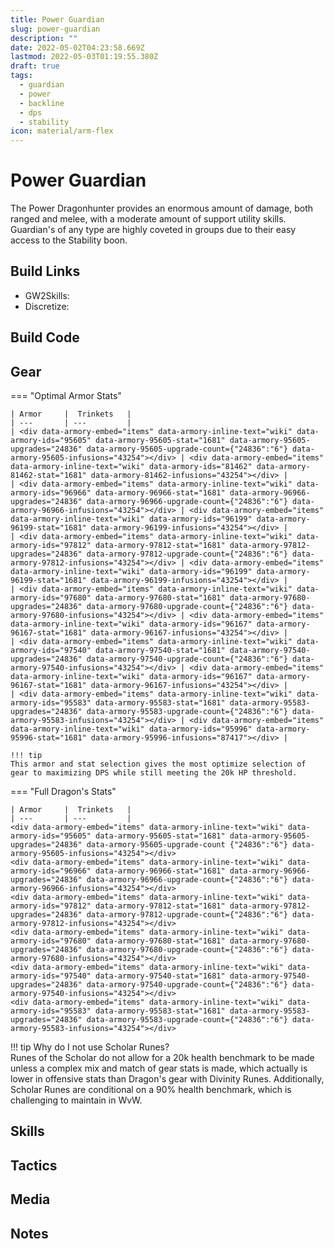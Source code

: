 ```yaml
---
title: Power Guardian
slug: power-guardian
description: ""
date: 2022-05-02T04:23:58.669Z
lastmod: 2022-05-03T01:19:55.380Z
draft: true
tags:
  - guardian
  - power
  - backline
  - dps
  - stability
icon: material/arm-flex
---
```



# Power Guardian
The Power Dragonhunter provides an enormous amount of damage, both ranged and melee, with a moderate amount of support utility skills. Guardian's of any type are highly coveted in groups due to their easy access to the Stability boon.
## Build Links
* GW2Skills:
* Discretize: 

## Build Code


## Gear
=== "Optimal Armor Stats"

	| Armor     |  Trinkets   |
	| ---       | ---         |
	| <div data-armory-embed="items" data-armory-inline-text="wiki" data-armory-ids="95605" data-armory-95605-stat="1681" data-armory-95605-upgrades="24836" data-armory-95605-upgrade-count={"24836":"6"} data-armory-95605-infusions="43254"></div> | <div data-armory-embed="items" data-armory-inline-text="wiki" data-armory-ids="81462" data-armory-81462-stat="1681" data-armory-81462-infusions="43254"></div> |
	| <div data-armory-embed="items" data-armory-inline-text="wiki" data-armory-ids="96966" data-armory-96966-stat="1681" data-armory-96966-upgrades="24836" data-armory-96966-upgrade-count={"24836":"6"} data-armory-96966-infusions="43254"></div> | <div data-armory-embed="items" data-armory-inline-text="wiki" data-armory-ids="96199" data-armory-96199-stat="1681" data-armory-96199-infusions="43254"></div> |
	| <div data-armory-embed="items" data-armory-inline-text="wiki" data-armory-ids="97812" data-armory-97812-stat="1681" data-armory-97812-upgrades="24836" data-armory-97812-upgrade-count={"24836":"6"} data-armory-97812-infusions="43254"></div> | <div data-armory-embed="items" data-armory-inline-text="wiki" data-armory-ids="96199" data-armory-96199-stat="1681" data-armory-96199-infusions="43254"></div> |
	| <div data-armory-embed="items" data-armory-inline-text="wiki" data-armory-ids="97680" data-armory-97680-stat="1681" data-armory-97680-upgrades="24836" data-armory-97680-upgrade-count={"24836":"6"} data-armory-97680-infusions="43254"></div> | <div data-armory-embed="items" data-armory-inline-text="wiki" data-armory-ids="96167" data-armory-96167-stat="1681" data-armory-96167-infusions="43254"></div> |
	| <div data-armory-embed="items" data-armory-inline-text="wiki" data-armory-ids="97540" data-armory-97540-stat="1681" data-armory-97540-upgrades="24836" data-armory-97540-upgrade-count={"24836":"6"} data-armory-97540-infusions="43254"></div> | <div data-armory-embed="items" data-armory-inline-text="wiki" data-armory-ids="96167" data-armory-96167-stat="1681" data-armory-96167-infusions="43254"></div> |
	| <div data-armory-embed="items" data-armory-inline-text="wiki" data-armory-ids="95583" data-armory-95583-stat="1681" data-armory-95583-upgrades="24836" data-armory-95583-upgrade-count={"24836":"6"} data-armory-95583-infusions="43254"></div> | <div data-armory-embed="items" data-armory-inline-text="wiki" data-armory-ids="95996" data-armory-95996-stat="1681" data-armory-95996-infusions="87417"></div> |

	!!! tip
	This armor and stat selection gives the most optimize selection of gear to maximizing DPS while still meeting the 20k HP threshold.
	
=== "Full Dragon's Stats"
																			
	| Armor     |  Trinkets   |
	| ---       | ---         |
	<div data-armory-embed="items" data-armory-inline-text="wiki" data-armory-ids="95605" data-armory-95605-stat="1681" data-armory-95605-upgrades="24836" data-armory-95605-upgrade-count {"24836":"6"} data-armory-95605-infusions="43254"></div>
	<div data-armory-embed="items" data-armory-inline-text="wiki" data-armory-ids="96966" data-armory-96966-stat="1681" data-armory-96966-upgrades="24836" data-armory-96966-upgrade-count={"24836":"6"} data-armory-96966-infusions="43254"></div> 
	<div data-armory-embed="items" data-armory-inline-text="wiki" data-armory-ids="97812" data-armory-97812-stat="1681" data-armory-97812-upgrades="24836" data-armory-97812-upgrade-count={"24836":"6"} data-armory-97812-infusions="43254"></div> 
	<div data-armory-embed="items" data-armory-inline-text="wiki" data-armory-ids="97680" data-armory-97680-stat="1681" data-armory-97680-upgrades="24836" data-armory-97680-upgrade-count={"24836":"6"} data-armory-97680-infusions="43254"></div> 
	<div data-armory-embed="items" data-armory-inline-text="wiki" data-armory-ids="97540" data-armory-97540-stat="1681" data-armory-97540-upgrades="24836" data-armory-97540-upgrade-count={"24836":"6"} data-armory-97540-infusions="43254"></div> 
	<div data-armory-embed="items" data-armory-inline-text="wiki" data-armory-ids="95583" data-armory-95583-stat="1681" data-armory-95583-upgrades="24836" data-armory-95583-upgrade-count={"24836":"6"} data-armory-95583-infusions="43254"></div> 

!!! tip
Why do I not use Scholar Runes?<br />
Runes of the Scholar do not allow for a 20k health benchmark to be made unless a complex mix and match of gear stats is made, which actually is lower in offensive stats than Dragon's gear with Divinity Runes. Additionally, Scholar Runes are conditional on a 90% health benchmark, which is challenging to maintain in WvW.
## Skills
## Tactics
## Media
## Notes

<script async src="https://unpkg.com/armory-embeds@^0.x.x/armory-embeds.js"></script> 
